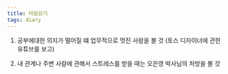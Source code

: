 ```yaml
---
title: 마음읽기
tags: diary
---
```


1. 공부에대한 의지가 떨어질 떄 업무적으로 멋진 사람을 볼 것 (토스 디자이너에 관한 유튜브를 보고)

2. 내 관계나 주변 사람에 관해서 스트레스를 받을 때는 오은영 박사님의 처방을 볼 것